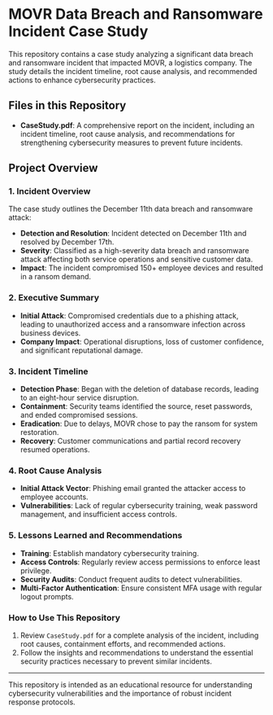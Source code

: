 # MOVR Data Breach and Ransomware Incident Case Study

This repository contains a case study analyzing a significant data breach and ransomware incident that impacted MOVR, a logistics company. The study details the incident timeline, root cause analysis, and recommended actions to enhance cybersecurity practices.

## Files in this Repository

- **CaseStudy.pdf**: A comprehensive report on the incident, including an incident timeline, root cause analysis, and recommendations for strengthening cybersecurity measures to prevent future incidents.

## Project Overview

### 1. Incident Overview
The case study outlines the December 11th data breach and ransomware attack:
- **Detection and Resolution**: Incident detected on December 11th and resolved by December 17th.
- **Severity**: Classified as a high-severity data breach and ransomware attack affecting both service operations and sensitive customer data.
- **Impact**: The incident compromised 150+ employee devices and resulted in a ransom demand.

### 2. Executive Summary
- **Initial Attack**: Compromised credentials due to a phishing attack, leading to unauthorized access and a ransomware infection across business devices.
- **Company Impact**: Operational disruptions, loss of customer confidence, and significant reputational damage.

### 3. Incident Timeline
- **Detection Phase**: Began with the deletion of database records, leading to an eight-hour service disruption.
- **Containment**: Security teams identified the source, reset passwords, and ended compromised sessions.
- **Eradication**: Due to delays, MOVR chose to pay the ransom for system restoration.
- **Recovery**: Customer communications and partial record recovery resumed operations.

### 4. Root Cause Analysis
- **Initial Attack Vector**: Phishing email granted the attacker access to employee accounts.
- **Vulnerabilities**: Lack of regular cybersecurity training, weak password management, and insufficient access controls.

### 5. Lessons Learned and Recommendations
- **Training**: Establish mandatory cybersecurity training.
- **Access Controls**: Regularly review access permissions to enforce least privilege.
- **Security Audits**: Conduct frequent audits to detect vulnerabilities.
- **Multi-Factor Authentication**: Ensure consistent MFA usage with regular logout prompts.

### How to Use This Repository
1. Review `CaseStudy.pdf` for a complete analysis of the incident, including root causes, containment efforts, and recommended actions.
2. Follow the insights and recommendations to understand the essential security practices necessary to prevent similar incidents.

---

This repository is intended as an educational resource for understanding cybersecurity vulnerabilities and the importance of robust incident response protocols.
